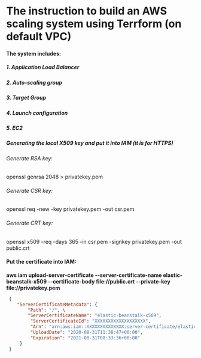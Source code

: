 # The instruction to build an AWS scaling system using Terrform (on default VPC)
#### The system includes:
##### 1. Application Load Balancer
##### 2. Auto-scaling group
##### 3. Target Group
##### 4. Launch configuration
##### 5. EC2

 ##### Generating the local X509 key and put it into IAM (it is for HTTPS) 
 ###### Generate RSA key:
 openssl genrsa 2048 > privatekey.pem 
 ###### Generate CSR key:
 openssl req -new -key privatekey.pem -out csr.pem 
 ###### Generate CRT key:
 openssl x509 -req -days 365 -in csr.pem -signkey privatekey.pem -out public.crt 

#### Put the certificate into IAM:
 **aws iam upload-server-certificate --server-certificate-name elastic-beanstalk-x509 --certificate-body file://public.crt --private-key file://privatekey.pem**
```json
 { 
    "ServerCertificateMetadata": { 
        "Path": "/", \
        "ServerCertificateName": "elastic-beanstalk-x509", 
         "ServerCertificateId": "XXXXXXXXXXXXXXXXXXX", 
         "Arn": "arn:aws:iam::XXXXXXXXXXXXXX:server-certificate/elastic-beanstalk-x509", 
         "UploadDate": "2020-08-31T11:38:47+00:00", 
         "Expiration": "2021-08-31T08:33:36+00:00" 
     } 
 }
